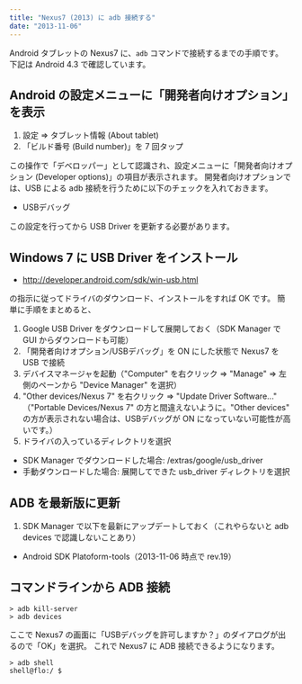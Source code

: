 ```yaml
---
title: "Nexus7 (2013) に adb 接続する"
date: "2013-11-06"
---
```


Android タブレットの Nexus7 に、`adb` コマンドで接続するまでの手順です。
下記は Android 4.3 で確認しています。

Android の設定メニューに「開発者向けオプション」を表示
----

1. 設定 => タブレット情報 (About tablet)
2. 「ビルド番号 (Build number)」を 7 回タップ

この操作で「デベロッパー」として認識され、設定メニューに「開発者向けオプション (Developer options)」の項目が表示されます。
開発者向けオプションでは、USB による adb 接続を行うために以下のチェックを入れておきます。

* USBデバッグ

この設定を行ってから USB Driver を更新する必要があります。


Windows 7 に USB Driver をインストール
----

* http://developer.android.com/sdk/win-usb.html

の指示に従ってドライバのダウンロード、インストールをすれば OK です。
簡単に手順をまとめると、

1. Google USB Driver をダウンロードして展開しておく（SDK Manager で GUI からダウンロードも可能）
2. 「開発者向けオプション/USBデバッグ」を ON にした状態で Nexus7 を USB で接続
3. デバイスマネージャを起動（"Computer" を右クリック => "Manage" => 左側のペーンから "Device Manager" を選択）
4. "Other devices/Nexus 7" を右クリック => "Update Driver Software..."
   （"Portable Devices/Nexus 7" の方と間違えないように。"Other devices" の方が表示されない場合は、USBデバッグが ON になっていない可能性が高いです。）
5. ドライバの入っているディレクトリを選択
  - SDK Manager でダウンロードした場合: <android-sdk>/extras/google/usb_driver
  - 手動ダウンロードした場合: 展開してできた usb_driver ディレクトリを選択


ADB を最新版に更新
----

1. SDK Manager で以下を最新にアップデートしておく（これやらないと adb devices で認識しないことあり）
  - Android SDK Platoform-tools（2013-11-06 時点で rev.19）


コマンドラインから ADB 接続
----

```
> adb kill-server
> adb devices
```

ここで Nexus7 の画面に「USBデバッグを許可しますか？」のダイアログが出るので「OK」を選択。
これで Nexus7 に ADB 接続できるようになります。

```
> adb shell
shell@flo:/ $
```

